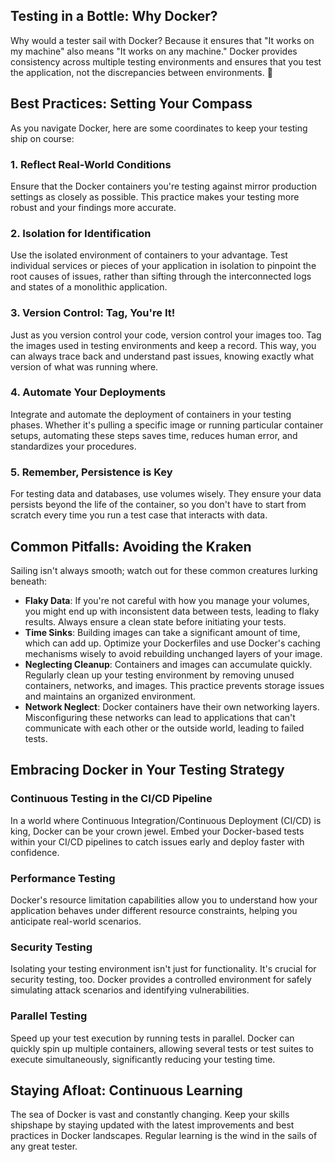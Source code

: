 
## Testing in a Bottle: Why Docker?

Why would a tester sail with Docker? Because it ensures that "It works on my machine" also means "It works on any machine." Docker provides consistency across multiple testing environments and ensures that you test the application, not the discrepancies between environments. 🌊

## Best Practices: Setting Your Compass

As you navigate Docker, here are some coordinates to keep your testing ship on course:

### 1. Reflect Real-World Conditions

Ensure that the Docker containers you're testing against mirror production settings as closely as possible. This practice makes your testing more robust and your findings more accurate.

### 2. Isolation for Identification

Use the isolated environment of containers to your advantage. Test individual services or pieces of your application in isolation to pinpoint the root causes of issues, rather than sifting through the interconnected logs and states of a monolithic application.

### 3. Version Control: Tag, You're It!

Just as you version control your code, version control your images too. Tag the images used in testing environments and keep a record. This way, you can always trace back and understand past issues, knowing exactly what version of what was running where.

### 4. Automate Your Deployments

Integrate and automate the deployment of containers in your testing phases. Whether it's pulling a specific image or running particular container setups, automating these steps saves time, reduces human error, and standardizes your procedures.

### 5. Remember, Persistence is Key

For testing data and databases, use volumes wisely. They ensure your data persists beyond the life of the container, so you don't have to start from scratch every time you run a test case that interacts with data.

## Common Pitfalls: Avoiding the Kraken

Sailing isn't always smooth; watch out for these common creatures lurking beneath:

- **Flaky Data**: If you're not careful with how you manage your volumes, you might end up with inconsistent data between tests, leading to flaky results. Always ensure a clean state before initiating your tests.
- **Time Sinks**: Building images can take a significant amount of time, which can add up. Optimize your Dockerfiles and use Docker's caching mechanisms wisely to avoid rebuilding unchanged layers of your image.
- **Neglecting Cleanup**: Containers and images can accumulate quickly. Regularly clean up your testing environment by removing unused containers, networks, and images. This practice prevents storage issues and maintains an organized environment.
- **Network Neglect**: Docker containers have their own networking layers. Misconfiguring these networks can lead to applications that can't communicate with each other or the outside world, leading to failed tests.

## Embracing Docker in Your Testing Strategy

### Continuous Testing in the CI/CD Pipeline

In a world where Continuous Integration/Continuous Deployment (CI/CD) is king, Docker can be your crown jewel. Embed your Docker-based tests within your CI/CD pipelines to catch issues early and deploy faster with confidence.

### Performance Testing

Docker's resource limitation capabilities allow you to understand how your application behaves under different resource constraints, helping you anticipate real-world scenarios.

### Security Testing

Isolating your testing environment isn't just for functionality. It's crucial for security testing, too. Docker provides a controlled environment for safely simulating attack scenarios and identifying vulnerabilities.

### Parallel Testing

Speed up your test execution by running tests in parallel. Docker can quickly spin up multiple containers, allowing several tests or test suites to execute simultaneously, significantly reducing your testing time.

## Staying Afloat: Continuous Learning

The sea of Docker is vast and constantly changing. Keep your skills shipshape by staying updated with the latest improvements and best practices in Docker landscapes. Regular learning is the wind in the sails of any great tester.